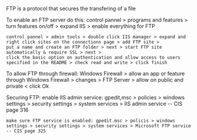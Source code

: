 FTP is a protocol that secures the transfering of a file 

To enable an FTP server do this:
    control pannel > programs and features > turn features on/off > expand IIS > enable everything for FTP

    control pannel > admin tools > double click IIS manager > expand and right click sites on the connections page > add FTP site > 
    put a name and create an FTP folder > next > start FTP site automatically & require SSL > next > 
    click the basic option on authentication and allow access to users specified in the README > check read and write > click finish

To allow FTP through firewall:
    Windows Firewall > allow an app or feature through Windows Firewall > changes > FTP Server > allow on public and private < click Ok

Securing FTP:
    enable IIS admin service: gpedit,msc > policies > windows settings > security settings > system services > IIS admin service -- CIS page 316

    make sure FTP service is enabled: gpedit.msc > policis > windows settings > security settings > system services > Microsoft FTP service  -- CIS page 325
